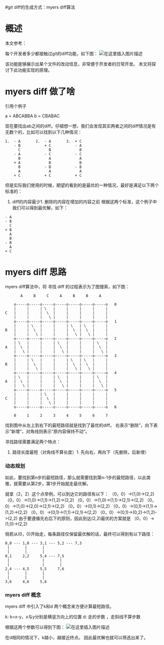 #git diff的生成方式：myers diff算法
# 概述

>  
 本文参考： 


每个开发者多少都接触过git的diff功能，如下图： <img src="https://img-blog.csdnimg.cn/20200920082006683.png?x-oss-process=image/watermark,type_ZmFuZ3poZW5naGVpdGk,shadow_10,text_aHR0cHM6Ly9ibG9nLmNzZG4ubmV0L0RvdWJsZTJoYW8=,size_16,color_FFFFFF,t_70#pic_center" alt="在这里插入图片描述">

该功能能够展示出某个文件的改动信息，非常便于开发者的日常开发。 本文将探讨下此功能实现的原理。

# myers diff 做了啥

引用个例子

>  
 a = ABCABBA b = CBABAC 


现在要找出ab之间的diff。仔细想一想，我们会发现其实两者之间的diff情况是有无数个的，比如可以找到以下几种情况：

```
1.  - A       2.  - A       3.  + C
    - B           + C           - A
      C             B             B
    - A           - C           - C
      B             A             A
    + A             B             B
      B           - B           - B
      A             A             A
    + C           + C           + C

```

但是实际我们使用的时候，期望的看到的是最优的一种情况，最好是满足以下两个标准的：
1. diff的内容最少1. 删除的内容在增加的内容之前
根据这两个标准，这个例子中我们可以得到最优解，如下：

```
- A
- B
  C
+ B
  A
  B
- B
  A
+ C

```

# myers diff 思路

myers diff算法中，将 寻找 diff 的过程表示为了图搜索，如下图：

```
       A     B     C     A     B     B     A

    o-----o-----o-----o-----o-----o-----o-----o   0
    |     |     | \   |     |     |     |     |
C   |     |     |  \  |     |     |     |     |
    |     |     |   \ |     |     |     |     |
    o-----o-----o-----o-----o-----o-----o-----o   1
    |     | \   |     |     | \   | \   |     |
B   |     |  \  |     |     |  \  |  \  |     |
    |     |   \ |     |     |   \ |   \ |     |
    o-----o-----o-----o-----o-----o-----o-----o   2
    | \   |     |     | \   |     |     | \   |
A   |  \  |     |     |  \  |     |     |  \  |
    |   \ |     |     |   \ |     |     |   \ |
    o-----o-----o-----o-----o-----o-----o-----o   3
    |     | \   |     |     | \   | \   |     |
B   |     |  \  |     |     |  \  |  \  |     |
    |     |   \ |     |     |   \ |   \ |     |
    o-----o-----o-----o-----o-----o-----o-----o   4
    | \   |     |     | \   |     |     | \   |
A   |  \  |     |     |  \  |     |     |  \  |
    |   \ |     |     |   \ |     |     |   \ |
    o-----o-----o-----o-----o-----o-----o-----o   5
    |     |     | \   |     |     |     |     |
C   |     |     |  \  |     |     |     |     |
    |     |     |   \ |     |     |     |     |
    o-----o-----o-----o-----o-----o-----o-----o   6

    0     1     2     3     4     5     6     7

```

找到图中从左上到右下的最短路径就是找到了最优的diff。 右表示“删除”，向下表示”新增“，对角线则表示“原内容保持不动“。

寻找路径需要满足两个特点：
1. 路径长度最短（对角线不算长度）1. 先向右，再向下（先删除，后新增）
### 动态规划

如此，要找到第n步的最短路径，那么就需要找到第n-1步的最短路径，以此类推，就需要从第2步，第1步开始就走最优解。

>  
 就拿（2，2）这个点举例，可以到达它的路径有以下： （0，0）-&gt;(1,0)-&gt;(2,2) （0，0）-&gt;(1,0)-&gt;(1,1)-&gt;(1,2)-&gt;(2,2) （0，0）-&gt;(1,0)-&gt;(1,1)-&gt;(2,1)-&gt;(2,2) （0，0）-&gt;(1,0)-&gt;(2,0)-&gt;(2,1)-&gt;(2,2) （0，0）-&gt;(0,1)-&gt;(2,2) （0，0）-&gt;(0,1)-&gt;(1,1)-&gt;(1,2)-&gt;(2,2) （0，0）-&gt;(0,1)-&gt;(1,1)-&gt;(2,1)-&gt;(2,2) （0，0）-&gt;(0,1)-&gt;(0,2)-&gt;(1,2)-&gt;(2,2) 由于要遵循先右后下的原则，因此到达(2,2)最优的方案就是 （0，0）-&gt;(1,0)-&gt;(2,2) 


倘若从(0，0)开始走，每条路径仅保留最优解的话，最终可以得到有以下路径：

```
0,0 --- 1,0 --- 3,1 --- 5,2 --- 7,3
 |       |       |
 |       |       |
0,1     2,2     5,4 --- 7,5
 |               |       |
 |               |       |
2,4 --- 4,5     5,5     7,6
 |       |       |
 |       |       |
3,6     4,6     5,6

```

### myers diff 概念

myers diff 中引入了k和d 两个概念来方便计算最短路径。

>  
 k: k=x-y，x与y分别是横竖方向上的位置 d: 走的步数 ，走斜线不算步数 


根据这两个参数可以得到下图： <img src="https://img-blog.csdnimg.cn/20200920082020814.png?x-oss-process=image/watermark,type_ZmFuZ3poZW5naGVpdGk,shadow_10,text_aHR0cHM6Ly9ibG9nLmNzZG4ubmV0L0RvdWJsZTJoYW8=,size_16,color_FFFFFF,t_70#pic_center" alt="在这里插入图片描述">

在d相同的情况下，k越小，越接近终点。 因此最优解也就可以筛选出来了。